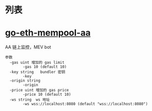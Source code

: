 # 列表


# [go-eth-mempool-aa](./go-eth-mempool-aa)

AA 链上监控，MEV bot

```shell
参数
  -gas uint 增加的 gas limit
        -gas 10 (default 10)
  -key string   bundler 密钥
        -key 
  -origin string
        -origin 
  -price uint 增加的 gas price
        -price 10 (default 10)
  -ws string  ws 地址
        -ws wss://localhost:8080 (default "wss://localhost:8080")
```

